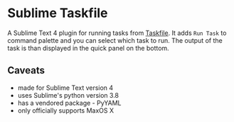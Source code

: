 # Sublime Taskfile

A Sublime Text 4 plugin for running tasks from [Taskfile](https://taskfile.dev). It adds `Run Task` to command palette and you can select which task to run. The output of the task is than displayed in the quick panel on the bottom.

## Caveats

- made for Sublime Text version 4
- uses Sublime's python version 3.8
- has a vendored package - PyYAML
- only officially supports MaxOS X
